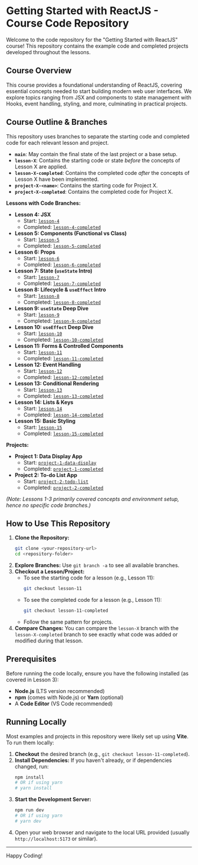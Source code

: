 # Getting Started with ReactJS - Course Code Repository

Welcome to the code repository for the "Getting Started with ReactJS" course! This repository contains the example code and completed projects developed throughout the lessons.

## Course Overview

This course provides a foundational understanding of ReactJS, covering essential concepts needed to start building modern web user interfaces. We explore topics ranging from JSX and components to state management with Hooks, event handling, styling, and more, culminating in practical projects.

## Course Outline & Branches

This repository uses branches to separate the starting code and completed code for each relevant lesson and project.

- **`main`**: May contain the final state of the last project or a base setup.
- **`lesson-X`**: Contains the starting code or state _before_ the concepts of Lesson X are applied.
- **`lesson-X-completed`**: Contains the completed code _after_ the concepts of Lesson X have been implemented.
- **`project-X-<name>`**: Contains the starting code for Project X.
- **`project-X-completed`**: Contains the completed code for Project X.

**Lessons with Code Branches:**

- **Lesson 4: JSX**
  - Start: [`lesson-4`](../../tree/lesson-4)
  - Completed: [`lesson-4-completed`](../../tree/lesson-4-completed)
- **Lesson 5: Components (Functional vs Class)**
  - Start: [`lesson-5`](../../tree/lesson-5)
  - Completed: [`lesson-5-completed`](../../tree/lesson-5-completed)
- **Lesson 6: Props**
  - Start: [`lesson-6`](../../tree/lesson-6)
  - Completed: [`lesson-6-completed`](../../tree/lesson-6-completed)
- **Lesson 7: State (`useState` Intro)**
  - Start: [`lesson-7`](../../tree/lesson-7)
  - Completed: [`lesson-7-completed`](../../tree/lesson-7-completed)
- **Lesson 8: Lifecycle & `useEffect` Intro**
  - Start: [`lesson-8`](../../tree/lesson-8)
  - Completed: [`lesson-8-completed`](../../tree/lesson-8-completed)
- **Lesson 9: `useState` Deep Dive**
  - Start: [`lesson-9`](../../tree/lesson-9)
  - Completed: [`lesson-9-completed`](../../tree/lesson-9-completed)
- **Lesson 10: `useEffect` Deep Dive**
  - Start: [`lesson-10`](../../tree/lesson-10)
  - Completed: [`lesson-10-completed`](../../tree/lesson-10-completed)
- **Lesson 11: Forms & Controlled Components**
  - Start: [`lesson-11`](../../tree/lesson-11)
  - Completed: [`lesson-11-completed`](../../tree/lesson-11-completed)
- **Lesson 12: Event Handling**
  - Start: [`lesson-12`](../../tree/lesson-12)
  - Completed: [`lesson-12-completed`](../../tree/lesson-12-completed)
- **Lesson 13: Conditional Rendering**
  - Start: [`lesson-13`](../../tree/lesson-13)
  - Completed: [`lesson-13-completed`](../../tree/lesson-13-completed)
- **Lesson 14: Lists & Keys**
  - Start: [`lesson-14`](../../tree/lesson-14)
  - Completed: [`lesson-14-completed`](../../tree/lesson-14-completed)
- **Lesson 15: Basic Styling**
  - Start: [`lesson-15`](../../tree/lesson-15)
  - Completed: [`lesson-15-completed`](../../tree/lesson-15-completed)

**Projects:**

- **Project 1: Data Display App**
  - Start: [`project-1-data-display`](../../tree/project-1-data-display)
  - Completed: [`project-1-completed`](../../tree/project-1-completed)
- **Project 2: To-do List App**
  - Start: [`project-2-todo-list`](../../tree/project-2-todo-list)
  - Completed: [`project-2-completed`](../../tree/project-2-completed)

_(Note: Lessons 1-3 primarily covered concepts and environment setup, hence no specific code branches.)_

## How to Use This Repository

1.  **Clone the Repository:**
    ```bash
    git clone <your-repository-url>
    cd <repository-folder>
    ```
2.  **Explore Branches:** Use `git branch -a` to see all available branches.
3.  **Checkout a Lesson/Project:**
    - To see the starting code for a lesson (e.g., Lesson 11):
      ```bash
      git checkout lesson-11
      ```
    - To see the completed code for a lesson (e.g., Lesson 11):
      ```bash
      git checkout lesson-11-completed
      ```
    - Follow the same pattern for projects.
4.  **Compare Changes:** You can compare the `lesson-X` branch with the `lesson-X-completed` branch to see exactly what code was added or modified during that lesson.

## Prerequisites

Before running the code locally, ensure you have the following installed (as covered in Lesson 3):

- **Node.js** (LTS version recommended)
- **npm** (comes with Node.js) or **Yarn** (optional)
- A **Code Editor** (VS Code recommended)

## Running Locally

Most examples and projects in this repository were likely set up using **Vite**. To run them locally:

1.  **Checkout** the desired branch (e.g., `git checkout lesson-11-completed`).
2.  **Install Dependencies:** If you haven't already, or if dependencies changed, run:
    ```bash
    npm install
    # OR if using yarn
    # yarn install
    ```
3.  **Start the Development Server:**
    ```bash
    npm run dev
    # OR if using yarn
    # yarn dev
    ```
4.  Open your web browser and navigate to the local URL provided (usually `http://localhost:5173` or similar).

---

Happy Coding!
